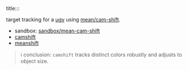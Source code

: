 title:::

target tracking for a [ugv](https://github.com/kamangir/bluer-ugv/tree/main/bluer_ugv/docs/swallow/digital/algo) using [mean/cam-shift](https://docs.opencv.org/4.11.0/d7/d00/tutorial_meanshift.html).

- sandbox: [sandbox/mean-cam-shift](../../../sandbox/mean-cam-shift)
- [camshift](./camshift.md)
- [meanshift](./meanshift.md)

> ℹ️ conclusion: `camshift` tracks distinct colors robustly and adjusts to object size.